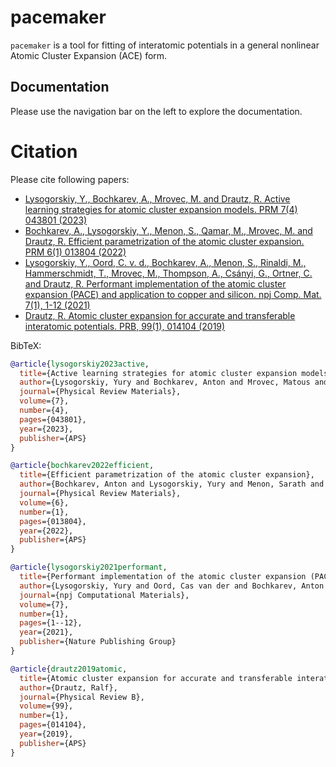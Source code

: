 # pacemaker

`pacemaker` is a tool for fitting of interatomic potentials in a general nonlinear Atomic Cluster Expansion (ACE) form.

## Documentation

Please use the navigation bar on the left to explore the documentation.


# Citation

Please cite following papers:
- [Lysogorskiy, Y., Bochkarev, A., Mrovec, M. and Drautz, R. Active learning strategies for atomic cluster expansion models. PRM 7(4) 043801 (2023)](https://journals.aps.org/prmaterials/abstract/10.1103/PhysRevMaterials.7.043801)
- [Bochkarev, A., Lysogorskiy, Y., Menon, S., Qamar, M., Mrovec, M. and Drautz, R. Efficient parametrization of the atomic cluster expansion. PRM 6(1) 013804 (2022)](https://journals.aps.org/prmaterials/abstract/10.1103/PhysRevMaterials.6.013804)
- [Lysogorskiy, Y., Oord, C. v. d., Bochkarev, A., Menon, S., Rinaldi, M., Hammerschmidt, T., Mrovec, M., Thompson, A., Csányi, G., Ortner, C. and  Drautz, R. Performant implementation of the atomic cluster expansion (PACE) and application to copper and silicon. npj Comp. Mat. 7(1), 1-12 (2021)](https://www.nature.com/articles/s41524-021-00559-9)
- [Drautz, R. Atomic cluster expansion for accurate and transferable interatomic potentials. PRB, 99(1), 014104 (2019)](https://journals.aps.org/prb/abstract/10.1103/PhysRevB.99.014104)

BibTeX:

```bibtex
@article{lysogorskiy2023active,
  title={Active learning strategies for atomic cluster expansion models},
  author={Lysogorskiy, Yury and Bochkarev, Anton and Mrovec, Matous and Drautz, Ralf},
  journal={Physical Review Materials},
  volume={7},
  number={4},
  pages={043801},
  year={2023},
  publisher={APS}
}

@article{bochkarev2022efficient,
  title={Efficient parametrization of the atomic cluster expansion},
  author={Bochkarev, Anton and Lysogorskiy, Yury and Menon, Sarath and Qamar, Minaam and Mrovec, Matous and Drautz, Ralf},
  journal={Physical Review Materials},
  volume={6},
  number={1},
  pages={013804},
  year={2022},
  publisher={APS}
}

@article{lysogorskiy2021performant,
  title={Performant implementation of the atomic cluster expansion (PACE) and application to copper and silicon},
  author={Lysogorskiy, Yury and Oord, Cas van der and Bochkarev, Anton and Menon, Sarath and Rinaldi, Matteo and Hammerschmidt, Thomas and Mrovec, Matous and Thompson, Aidan and Cs{\'a}nyi, G{\'a}bor and Ortner, Christoph and others},
  journal={npj Computational Materials},
  volume={7},
  number={1},
  pages={1--12},
  year={2021},
  publisher={Nature Publishing Group}
}

@article{drautz2019atomic,
  title={Atomic cluster expansion for accurate and transferable interatomic potentials},
  author={Drautz, Ralf},
  journal={Physical Review B},
  volume={99},
  number={1},
  pages={014104},
  year={2019},
  publisher={APS}
}
```
